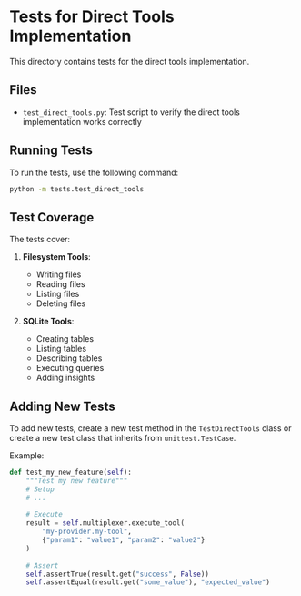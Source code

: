 # Tests for Direct Tools Implementation

This directory contains tests for the direct tools implementation.

## Files

- `test_direct_tools.py`: Test script to verify the direct tools implementation works correctly

## Running Tests

To run the tests, use the following command:

```bash
python -m tests.test_direct_tools
```

## Test Coverage

The tests cover:

1. **Filesystem Tools**:
   - Writing files
   - Reading files
   - Listing files
   - Deleting files

2. **SQLite Tools**:
   - Creating tables
   - Listing tables
   - Describing tables
   - Executing queries
   - Adding insights

## Adding New Tests

To add new tests, create a new test method in the `TestDirectTools` class or create a new test class that inherits from `unittest.TestCase`.

Example:

```python
def test_my_new_feature(self):
    """Test my new feature"""
    # Setup
    # ...
    
    # Execute
    result = self.multiplexer.execute_tool(
        "my-provider.my-tool",
        {"param1": "value1", "param2": "value2"}
    )
    
    # Assert
    self.assertTrue(result.get("success", False))
    self.assertEqual(result.get("some_value"), "expected_value")
```

